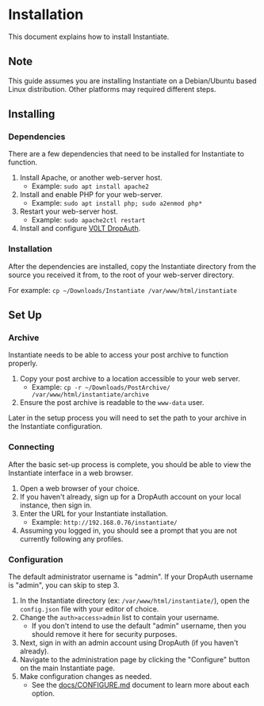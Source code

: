 # Installation

This document explains how to install Instantiate.

## Note

This guide assumes you are installing Instantiate on a Debian/Ubuntu based Linux distribution. Other platforms may required different steps.

## Installing

### Dependencies

There are a few dependencies that need to be installed for Instantiate to function.

1. Install Apache, or another web-server host.
    - Example: `sudo apt install apache2`
2. Install and enable PHP for your web-server.
    - Example: `sudo apt install php; sudo a2enmod php*`
3. Restart your web-server host.
    - Example: `sudo apache2ctl restart`
4. Install and configure [V0LT DropAuth](https://v0lttech.com/dropauth.php).

### Installation

After the dependencies are installed, copy the Instantiate directory from the source you received it from, to the root of your web-server directory.

For example: `cp ~/Downloads/Instantiate /var/www/html/instantiate`


## Set Up

### Archive

Instantiate needs to be able to access your post archive to function properly.

1. Copy your post archive to a location accessible to your web server.
    - Example: `cp -r ~/Downloads/PostArchive/ /var/www/html/instantiate/archive`
2. Ensure the post archive is readable to the `www-data` user.

Later in the setup process you will need to set the path to your archive in the Instantiate configuration.


### Connecting

After the basic set-up process is complete, you should be able to view the Instantiate interface in a web browser.

1. Open a web browser of your choice.
2. If you haven't already, sign up for a DropAuth account on your local instance, then sign in.
3. Enter the URL for your Instantiate installation.
    - Example: `http://192.168.0.76/instantiate/`
4. Assuming you logged in, you should see a prompt that you are not currently following any profiles.


### Configuration

The default administrator username is "admin". If your DropAuth username is "admin", you can skip to step 3.

1. In the Instantiate directory (ex: `/var/www/html/instantiate/`), open the `config.json` file with your editor of choice.
2. Change the `auth>access>admin` list to contain your username.
    - If you don't intend to use the default "admin" username, then you should remove it here for security purposes.
3. Next, sign in with an admin account using DropAuth (if you haven't already).
4. Navigate to the administration page by clicking the "Configure" button on the main Instantiate page.
5. Make configuration changes as needed.
    - See the [docs/CONFIGURE.md](docs/CONFIGURE.md) document to learn more about each option.
